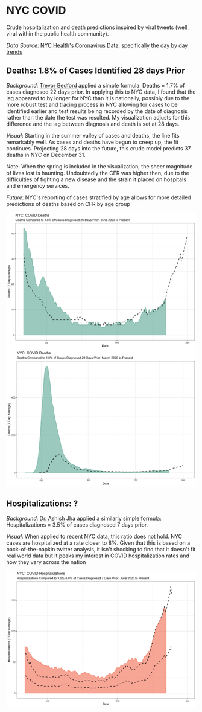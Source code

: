 # NYC COVID

Crude hospitalization and death predictions inspired by viral tweets (well, viral within the public health community).

*Data Source*: [NYC Health's Coronavirus Data](https://github.com/nychealth/coronavirus-data), specifically the [day by day trends](https://github.com/nychealth/coronavirus-data/blob/master/trends/data-by-day.csv)

## Deaths: 1.8% of Cases Identified 28 days Prior

*Background*: [Trevor Bedford](https://twitter.com/trvrb/status/1334684100565725195?s=20) applied a simple formula: Deaths = 1.7% of cases diagnosed 22 days prior. In applying this to NYC data, I found that the lag appeared to by longer for NYC than it is nationally, possibly due to the more robust test and tracing process in NYC allowing for cases to be identified earlier and test results being recorded by the date of diagnosis rather than the date the test was resulted. My visualization adjusts for this difference and the lag between diagnosis and death is set at 28 days. 

*Visual*: Starting in the summer valley of cases and deaths, the line fits remarkably well. As cases and deaths have begun to creep up, the fit continues. Projecting 28 days into the future, this crude model predicts 37 deaths in NYC on December 31. 

Note: When the spring is included in the visualization, the sheer magnitude of lives lost is haunting. Undoubtedly the CFR was higher then, due to the difficulties of fighting a new disease and the strain it placed on hospitals and emergency services. 

*Future*: NYC's reporting of cases stratified by age allows for more detailed predictions of deaths based on CFR by age group

![Crude Mortality Estimates](output/nyc_mortality_prediction.png)
![Crude Mortality Estimates Including Spring](output/nyc_mortality_prediction_all.png)


## Hospitalizations: ?

*Background*: [Dr. Ashish Jha](https://twitter.com/ashishkjha/status/1333636842307137537?s=20) applied a similarly simple formula: Hospitalizations = 3.5% of cases diagnosed 7 days prior. 

*Visual*: When applied to recent NYC data, this ratio does not hold. NYC cases are hospitalized at a rate closer to 8%. Given that this is based on a back-of-the-napkin twitter analysis, it isn't shocking to find that it doesn't fit real world data but it peaks my interest in COVID hospitalization rates and how they vary across the nation

![Crude Hospitalization Estimates](output/nyc_hospitalization_prediction.png)
